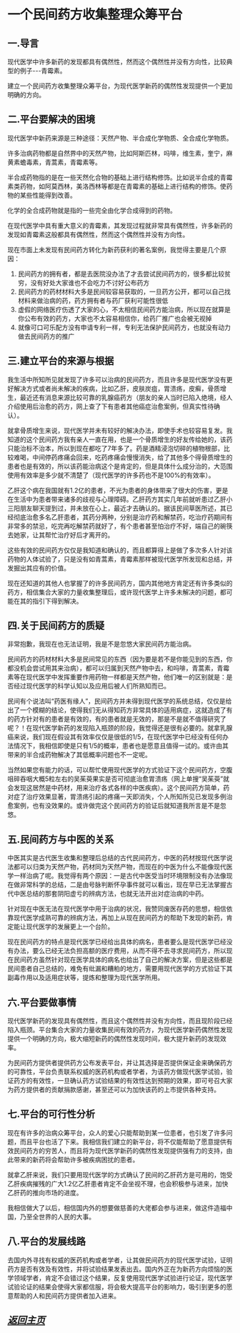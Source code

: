
一个民间药方收集整理众筹平台
==================================================================


一.导言
------------------------------------------------------------------
现代医学中许多新药的发现都具有偶然性，然而这个偶然性并没有方向性，比较典型的例子---青霉素。

建立一个民间药方收集整理众筹平台，为现代医学新药的偶然性发现提供一个更加明确的方向。


二.平台要解决的困境
------------------------------------------------------------------
现代医学中新药来源是三种途径：天然产物、半合成化学物质、全合成化学物质。

许多治病药物都是自然界中的天然产物，比如阿斯匹林，吗啡，维生素，奎宁，麻黄素蟾毒素，青蒿素，青霉素等。

半合成药物指的是在一些天然化合物的基础上进行结构修饰。比如说半合成的青霉素类药物，如阿莫西林，美洛西林等都是在青霉素的基础上进行结构的修饰。使药物的某些性能得到改善。

化学的全合成药物就是指的一些完全由化学合成得到的药物。

在现代医学中具有重大意义的青霉素，其发现过程就非常具有偶然性，许多新药的发现如青霉素这般都具有偶然性，然而这个偶然性并没有方向性。

现在市面上未发现有民间药方转化为新药获利的著名案例，我觉得主要是几个原因：

1.  民间药方的拥有者，都是去医院没办法了才去尝试民间药方的，很多都比较贫穷，没有好处大家谁也不会吃力不讨好公布药方
2.  民间药方的药材材料大多是民间较容易获取的，一旦药方公开，都可以自己找材料来做治病的药，药方拥有者与药厂获利可能性很低
3.  虚假的网络医疗伤透了大家的心，不太相信民间药方能治病，所以现在就算是你公布有效的药方，大家也不太容易相信你，给药厂推广也会被无视掉
4.  就像可口可乐配方没有申请专利一样，专利无法保护民间药方，也就没有动力做去民间药方的推广


三.建立平台的来源与根据
------------------------------------------------------------------
我生活中所知所见就发现了许多可以治病的民间药方，而且许多是现代医学没有更好解决方式或者尚未解决的疾病，比如乙肝，皮肤炭疽，胃溃疡，皮癣，骨质增生，最近还有消息来源比较可靠的乳腺癌药方（朋友的亲人当时已陷入绝境，经人介绍使用后治愈的药方，网上查了下有患者其他癌症治愈案例，但真实性待确认）。

就拿骨质增生来说，现代医学并未有较好的解决办法，即使手术也较容易复发。我知道的这个民间药方我有亲人一直在用，也是一个骨质增生的好友传给她的，该药只能治标不治本，所以到现在都吃了7年多了。药是酒精浸泡切碎的植物根部，比较难喝，中间停药疼痛会回来，吃药疼痛会慢慢消失，给了其他多个得骨质增生的患者也是有效的，所以该药能治病这个是肯定的，但是具体什么成分治的，大范围使用有效率是多少就不清楚了（现代医学的许多药也不是100%的有效率）。

乙肝这个病在我国就有1.2亿的患者，不光为患者的身体带来了很大的伤害，更是在生活中为患者带来诸多的歧视与心理障碍。乙肝药方其实几年前就听患过乙肝小三阳朋友聊天提到过，并未放在心上，最近才去确认的。据该民间草医所述，其已经彻底治愈多名乙肝患者，其药分两种，分别是治疗药和解禁药，吃治疗药期间有非常多的禁忌，吃完再吃解禁药就好了，有个患者甚至怕治疗不好，端自己的碗筷去她家，让其帮忙治疗好后才离开的。

这些有效的民间药方仅仅是我知道和确认的，而且都算得上是做了多次多人针对该药物的人体试验了，只是没有如青蒿素，青霉素那样被现代医学所发现和总结，并发掘出其应有的价值。

现在还知道的其他人也掌握了的许多民间药方，国内其他地方肯定还有许多类似的药方，相信集合大家的力量收集整理后，或许现代医学上许多未解决的问题，都可能在其的指引下得到解决。


四.关于民间药方的质疑
------------------------------------------------------------------
非常抱歉，我现在也无法证明，我是不是忽悠大家民间药方能治病。

民间药方的药材材料大多是民间常见的东西（因为要是若不是你能见到的东西，你都没机会尝试用其来治病），都可以归属到天然产物中去，和吗啡，青蒿素，青霉素等在现代医学中发挥重要作用药物一样都是天然产物，他们唯一的区别就是：是否经过现代医学的科学认知以及应用后被人们所熟知而已。

民间有个说法叫“药医有缘人”，民间药方并未得到现代医学的系统总结，仅仅是给出了一个模糊的结论，使得我们无从得知药方非常具体的适用病症，这就造成了有的药方针对有的患者是有效的，有的患者就是无效的，那是不是就不值得研究了呢？！在现代医学新药的发现陷入瓶颈的阶段，我觉得还是很有必要的。就拿乳腺癌来说，我们现在假设其有效率仅仅是很低的1/5，在现代医学中已经没有任何办法情况下，我相信即使是只有1/5的概率，患者也是愿意且值得一试的。或许由其带来的半合成药物解决了其低概率问题也不一定呢。

当然如果您有能力的话，可以帮忙使用现代医学的方式验证下这个民间药方，空腹咀碎吞咽大概5粒左右的吴茱萸果实是否可彻底治愈胃溃疡（网上单搜“吴茱萸”就会发现这居然是中药材，用来治疗各式各样的中医疾病）。这个民间药方简单，药对症了治疗效果显著，胃溃疡引起的疼痛一天即消失，个人所知所见已发现多例治愈案例，也有没效果的。或许做完这个民间药方的验证后就知道我所言是不是忽悠。


五.民间药方与中医的关系
------------------------------------------------------------------
中医其实是古代医生收集和整理后总结的古代民间药方，中医的药材按现代医学说法都可以归类为天然产物，药材同为天然产物，而现在的中医为什么不能像现代医学一样治病了呢。我觉得有两个原因：一是古代中医受当时环境限制没有办法像现在做非常科学的总结，二是由号脉判断怀孕事件就可以看出，现在早已无法掌握古代中医总结的那套阴阳虚亏的辨病方法，也就无法开出对症治病的中药。

针对现在中医无法在现代医学中用于治病的状况，我赞同废医存药的思想，相信依靠现代医学成熟可靠的辨病方法，再加上从现在民间药方的帮助下发现的新药，肯定能让现代医学的发展更上一个台阶。

现在民间药方的特点是现代医学已经给出具体的病名，患者要么是现代医学已经没有办法，要么已经无法负担高额的医疗费用，从而不得不去寻求民间药方，所以现在民间药方虽然针对现在医学具体的病名也给出了自己的解决方案，但是这些都是民间患者自己总结的，难免有纰漏和糟粕的地方，需要用现代医学的方式验证下其副毒作用以及适用症状等，提炼和整理为现代医学所用。


六.平台要做事情
------------------------------------------------------------------
现代医学新药的发现具有偶然性，而且这个偶然性并没有方向性，而且现阶段已经陷入瓶颈。平台集合大家的力量收集民间有效的药方，为现代医学新药偶然性发现提供一个明确的方向，极大缩短新药的偶然性发现时间，极大提升新药的发现效率。

为民间药方提供者提供药方公布发表平台，并让其选择是否提供保证金来确保药方的可靠性，平台负责联系权威的医药机构或者学者，为该药方做现代医学试验，验证药方的有效性，一旦确认药方试验结果的有效性达到预期的效果，即可号召大家为药方提供者的贡献捐款感谢，甚至还可以为加快该药的上市提供各种支持。


七.平台的可行性分析
------------------------------------------------------------------
现在有许多的治病众筹平台，众人的爱心只能帮助到某一位患者，也引发了许多问题，而且平台也活了下来。我相信我们建立的新平台，将不仅能帮助了愿意提供有效民间药方的穷苦人，而且将为现代医学新药的偶然性发现提供强有力的支持，由此带来的新药将会帮助许多被疾病困扰的患者。

就拿乙肝来说，我们只要用现代医学的方式确认了民间的乙肝药方是可用的，饱受乙肝疾病摧残的广大1.2亿乙肝患者肯定不会坐视不理，也会积极参与进来，加快乙肝药的推向市场的进度。

我相信做大了以后，相信国内外的想要做慈善的大佬都会参与进来，做这件造福中国，乃至全世界的人民的大事。


八.平台的发展线路
------------------------------------------------------------------
去国内外寻找有权威的医药机构或者学者，让其做民间药方的现代医学试验，证明药方是否有效及有效性，并将试验结果发表出去。国内外正在为新药方向烦恼的医学领域学者，肯定不会错过这个结果，反复使用现代医学试验进行论证，现代医学试验论证的结果会使得大家都信服，将会极大提高平台的影响力，吸引到更多的愿意帮助的人和民间药方提供者加入进来。



[*返回主页*](.)
------------------------------------------------------------------
